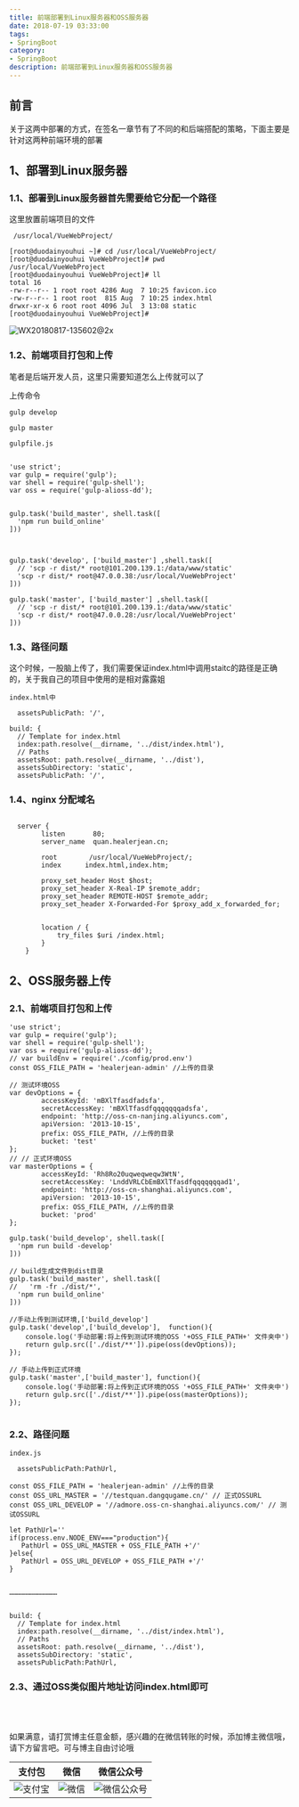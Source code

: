 ```yaml
---
title: 前端部署到Linux服务器和OSS服务器
date: 2018-07-19 03:33:00
tags: 
- SpringBoot
category: 
- SpringBoot
description: 前端部署到Linux服务器和OSS服务器
---
```

<!-- image url 
https://raw.githubusercontent.com/HealerJean123/HealerJean123.github.io/master/blogImages
　　首行缩进
<font color="red">  </font>
-->

## 前言

关于这两中部署的方式，在签名一章节有了不同的和后端搭配的策略，下面主要是针对这两种前端环境的部署 

## 1、部署到Linux服务器

### 1.1、部署到Linux服务器首先需要给它分配一个路径

这里放置前端项目的文件

```
 /usr/local/VueWebProject/

[root@duodainyouhui ~]# cd /usr/local/VueWebProject/
[root@duodainyouhui VueWebProject]# pwd
/usr/local/VueWebProject
[root@duodainyouhui VueWebProject]# ll
total 16
-rw-r--r-- 1 root root 4286 Aug  7 10:25 favicon.ico
-rw-r--r-- 1 root root  815 Aug  7 10:25 index.html
drwxr-xr-x 6 root root 4096 Jul  3 13:08 static
[root@duodainyouhui VueWebProject]# 

```


![WX20180817-135602@2x](https://raw.githubusercontent.com/HealerJean123/HealerJean123.github.io/master/blogImages/WX20180817-135602@2x.png)



### 1.2、前端项目打包和上传

笔者是后端开发人员，这里只需要知道怎么上传就可以了

上传命令
```
gulp develop

gulp master

```

`gulpfile.js`
```

'use strict';
var gulp = require('gulp');
var shell = require('gulp-shell');
var oss = require('gulp-alioss-dd');


gulp.task('build_master', shell.task([
  'npm run build_online'
]))



gulp.task('develop', ['build_master'] ,shell.task([
  // 'scp -r dist/* root@101.200.139.1:/data/www/static'
  'scp -r dist/* root@47.0.0.38:/usr/local/VueWebProject'
]))

gulp.task('master', ['build_master'] ,shell.task([
  // 'scp -r dist/* root@101.200.139.1:/data/www/static'
  'scp -r dist/* root@47.0.0.28:/usr/local/VueWebProject'
]))

```

### 1.3、路径问题

这个时候，一股脑上传了，我们需要保证index.html中调用staitc的路径是正确的，关于我自己的项目中使用的是相对露露姐

`index.html中`


```
  assetsPublicPath: '/',
```
```
build: {
  // Template for index.html
  index:path.resolve(__dirname, '../dist/index.html'),
  // Paths
  assetsRoot: path.resolve(__dirname, '../dist'),
  assetsSubDirectory: 'static',
  assetsPublicPath: '/',

```
### 1.4、nginx 分配域名


```

  server {
        listen       80;
        server_name  quan.healerjean.cn;

        root        /usr/local/VueWebProject/;
        index      index.html,index.htm;

        proxy_set_header Host $host;
        proxy_set_header X-Real-IP $remote_addr;
        proxy_set_header REMOTE-HOST $remote_addr;
        proxy_set_header X-Forwarded-For $proxy_add_x_forwarded_for;

     
        location / {
            try_files $uri /index.html;
        }
    }
```

## 2、OSS服务器上传

### 2.1、前端项目打包和上传 


```
'use strict';
var gulp = require('gulp');
var shell = require('gulp-shell');
var oss = require('gulp-alioss-dd');
// var buildEnv = require('./config/prod.env')
const OSS_FILE_PATH = 'healerjean-admin' //上传的目录

// 测试环境OSS
var devOptions = {
        accessKeyId: 'mBXlTfasdfadsfa',
        secretAccessKey: 'mBXlTfasdfqqqqqqqadsfa',
        endpoint: 'http://oss-cn-nanjing.aliyuncs.com',
        apiVersion: '2013-10-15',
        prefix: OSS_FILE_PATH, //上传的目录
        bucket: 'test'
};
// // 正式环境OSS
var masterOptions = {
        accessKeyId: 'Rh8Ro20uqweqweqw3WtN',
        secretAccessKey: 'LnddVRLCbEmBXlTfasdfqqqqqqqad1',
        endpoint: 'http://oss-cn-shanghai.aliyuncs.com',
        apiVersion: '2013-10-15',
        prefix: OSS_FILE_PATH, //上传的目录
        bucket: 'prod'
};

gulp.task('build_develop', shell.task([
  'npm run build -develop'
]))

// build生成文件到dist目录
gulp.task('build_master', shell.task([
//   'rm -fr ./dist/*',
  'npm run build_online'
]))

//手动上传到测试环境,['build_develop']
gulp.task('develop',['build_develop'],  function(){
    console.log('手动部署:将上传到测试环境的OSS '+OSS_FILE_PATH+' 文件夹中')
    return gulp.src(['./dist/**']).pipe(oss(devOptions));
});

// 手动上传到正式环境
gulp.task('master',['build_master'], function(){
    console.log('手动部署:将上传到正式环境的OSS '+OSS_FILE_PATH+' 文件夹中')
    return gulp.src(['./dist/**']).pipe(oss(masterOptions));
});


```


### 2.2、路径问题


`index.js`



```
  assetsPublicPath:PathUrl,
```
```
const OSS_FILE_PATH = 'healerjean-admin' //上传的目录
const OSS_URL_MASTER = '//testquan.dangqugame.cn/' // 正式OSSURL
const OSS_URL_DEVELOP = '//admore.oss-cn-shanghai.aliyuncs.com/' // 测试OSSURL

let PathUrl=''
if(process.env.NODE_ENV==="production"){
   PathUrl = OSS_URL_MASTER + OSS_FILE_PATH +'/'
}else{
   PathUrl = OSS_URL_DEVELOP + OSS_FILE_PATH +'/'
}


………………………………


build: {
  // Template for index.html
  index:path.resolve(__dirname, '../dist/index.html'),
  // Paths
  assetsRoot: path.resolve(__dirname, '../dist'),
  assetsSubDirectory: 'static',
  assetsPublicPath:PathUrl,

```

### 2.3、通过OSS类似图片地址访问index.html即可



<br/><br/><br/>
如果满意，请打赏博主任意金额，感兴趣的在微信转账的时候，添加博主微信哦， 请下方留言吧。可与博主自由讨论哦

|支付包 | 微信|微信公众号|
|:-------:|:-------:|:------:|
|![支付宝](https://raw.githubusercontent.com/HealerJean123/HealerJean123.github.io/master/assets/img/tctip/alpay.jpg) | ![微信](https://raw.githubusercontent.com/HealerJean123/HealerJean123.github.io/master/assets/img/tctip/weixin.jpg)|![微信公众号](https://raw.githubusercontent.com/HealerJean123/HealerJean123.github.io/master/assets/img/my/qrcode_for_gh_a23c07a2da9e_258.jpg)|




<!-- Gitalk 评论 start  -->

<link rel="stylesheet" href="https://unpkg.com/gitalk/dist/gitalk.css">
<script src="https://unpkg.com/gitalk@latest/dist/gitalk.min.js"></script> 
<div id="gitalk-container"></div>    
 <script type="text/javascript">
    var gitalk = new Gitalk({
		clientID: `1d164cd85549874d0e3a`,
		clientSecret: `527c3d223d1e6608953e835b547061037d140355`,
		repo: `HealerJean123.github.io`,
		owner: 'HealerJean123',
		admin: ['HealerJean123'],
		id: 'n1b3x5NhvsdCVDOk',
    });
    gitalk.render('gitalk-container');
</script> 

<!-- Gitalk end -->

